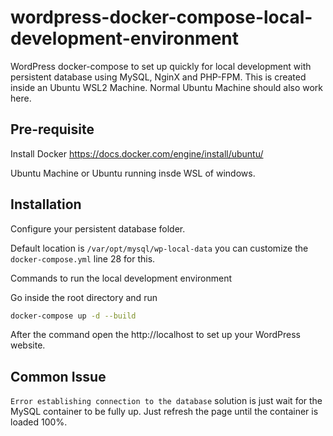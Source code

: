 # wordpress-docker-compose-local-development-environment
WordPress docker-compose to set up quickly for local development with persistent database using MySQL, NginX and PHP-FPM. This is created inside an Ubuntu WSL2 Machine. Normal Ubuntu Machine should also work here.

## Pre-requisite

Install Docker https://docs.docker.com/engine/install/ubuntu/

Ubuntu Machine or Ubuntu running insde WSL of windows.

## Installation

Configure your persistent database folder.

Default location is `/var/opt/mysql/wp-local-data` you can customize the `docker-compose.yml` line 28 for this.

Commands to run the local development environment

Go inside the root directory and run
```sh
docker-compose up -d --build
```

After the command open the http://localhost to set up your WordPress website.

## Common Issue

`Error establishing connection to the database` solution is just wait for the MySQL container to be fully up. Just refresh the page until the container is loaded 100%.
